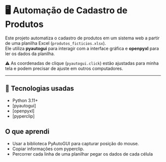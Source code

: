 # 🖥️ Automação de Cadastro de Produtos

Este projeto automatiza o cadastro de produtos em um sistema web a partir de uma planilha Excel (`produtos_ficticios.xlsx`).  
Ele utiliza **pyautogui** para interagir com a interface gráfica e **openpyxl** para ler os dados da planilha.

⚠️ As coordenadas de clique (`pyautogui.click`) estão ajustadas para minha tela e podem precisar de ajuste em outros computadores.

---

## 🚀 Tecnologias usadas

- Python 3.11+
- [pyautogui]
- [openpyxl]
- [pyperclip]

## O que aprendi

- Usar a biblioteca PyAutoGUI para capturar posição do mouse.
- Copiar informações com pyperclip.
- Percorrer cada linha de uma planilhar pegar os dados de cada célula
